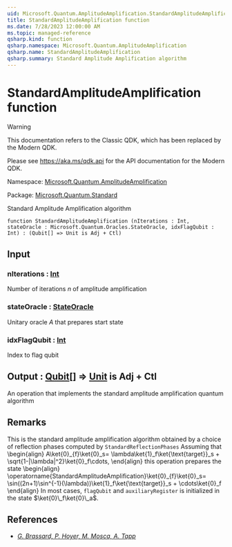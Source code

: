 ```yaml
---
uid: Microsoft.Quantum.AmplitudeAmplification.StandardAmplitudeAmplification
title: StandardAmplitudeAmplification function
ms.date: 7/28/2023 12:00:00 AM
ms.topic: managed-reference
qsharp.kind: function
qsharp.namespace: Microsoft.Quantum.AmplitudeAmplification
qsharp.name: StandardAmplitudeAmplification
qsharp.summary: Standard Amplitude Amplification algorithm
---
```


# StandardAmplitudeAmplification function

> [!WARNING]
> This documentation refers to the Classic QDK, which has been replaced by the Modern QDK.
>
> Please see <https://aka.ms/qdk.api> for the API documentation for the Modern QDK.

Namespace: [Microsoft.Quantum.AmplitudeAmplification](xref:Microsoft.Quantum.AmplitudeAmplification)

Package: [Microsoft.Quantum.Standard](https://nuget.org/packages/Microsoft.Quantum.Standard)


Standard Amplitude Amplification algorithm

```qsharp
function StandardAmplitudeAmplification (nIterations : Int, stateOracle : Microsoft.Quantum.Oracles.StateOracle, idxFlagQubit : Int) : (Qubit[] => Unit is Adj + Ctl)
```


## Input

### nIterations : [Int](xref:microsoft.quantum.qsharp.valueliterals#int-literals)

Number of iterations $n$ of amplitude amplification


### stateOracle : [StateOracle](xref:Microsoft.Quantum.Oracles.StateOracle)

Unitary oracle $A$ that prepares start state


### idxFlagQubit : [Int](xref:microsoft.quantum.qsharp.valueliterals#int-literals)

Index to flag qubit



## Output : [Qubit](xref:microsoft.quantum.qsharp.valueliterals#qubit-literals)[] => [Unit](xref:microsoft.quantum.qsharp.valueliterals#unit-literal)  is Adj + Ctl

An operation that implements the standard amplitude amplification quantum algorithm

## Remarks

This is the standard amplitude amplification algorithm obtained by a choice of reflection phases computed by `StandardReflectionPhases`Assuming that\begin{align}A\ket{0}\_{f}\ket{0}\_s= \lambda\ket{1}\_f\ket{\text{target}}\_s + \sqrt{1-|\lambda|^2}\ket{0}\_f\cdots,\end{align}this operation prepares the state\begin{align}\operatorname{StandardAmplitudeAmplification}\ket{0}\_{f}\ket{0}\_s= \sin((2n+1)\sin^{-1}(\lambda))\ket{1}\_f\ket{\text{target}}\_s + \cdots\ket{0}\_f\end{align}In most cases, `flagQubit` and `auxiliaryRegister` is initialized in the state $\ket{0}\_f\ket{0}\_a$.

## References

- [ *G. Brassard, P. Hoyer, M. Mosca, A. Tapp* ](https://arxiv.org/abs/quant-ph/0005055)